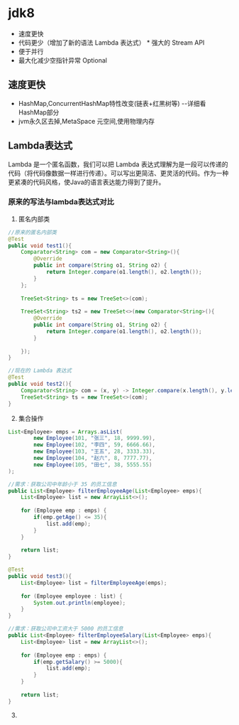 # jdk8
* 速度更快
* 代码更少（增加了新的语法 Lambda 表达式） * 强大的 Stream API
* 便于并行
* 最大化减少空指针异常 Optional

## 速度更快
* HashMap,ConcurrentHashMap特性改变(链表+红黑树等) --详细看HashMap部分
* jvm永久区去掉,MetaSpace 元空间,使用物理内存

## Lambda表达式
Lambda 是一个匿名函数，我们可以把 Lambda 表达式理解为是一段可以传递的代码（将代码像数据一样进行传递）。可以写出更简洁、更灵活的代码。作为一种更紧凑的代码风格，使Java的语言表达能力得到了提升。

### 原来的写法与lambda表达式对比
1. 匿名内部类
```java
//原来的匿名内部类
@Test
public void test1(){
    Comparator<String> com = new Comparator<String>(){
        @Override
        public int compare(String o1, String o2) {
            return Integer.compare(o1.length(), o2.length());
        }
    };
    
    TreeSet<String> ts = new TreeSet<>(com);
    
    TreeSet<String> ts2 = new TreeSet<>(new Comparator<String>(){
        @Override
        public int compare(String o1, String o2) {
            return Integer.compare(o1.length(), o2.length());
        }
        
    });
}

//现在的 Lambda 表达式
@Test
public void test2(){
    Comparator<String> com = (x, y) -> Integer.compare(x.length(), y.length());
    TreeSet<String> ts = new TreeSet<>(com);
}
```
2. 集合操作
```java
List<Employee> emps = Arrays.asList(
        new Employee(101, "张三", 18, 9999.99),
        new Employee(102, "李四", 59, 6666.66),
        new Employee(103, "王五", 28, 3333.33),
        new Employee(104, "赵六", 8, 7777.77),
        new Employee(105, "田七", 38, 5555.55)
);

//需求：获取公司中年龄小于 35 的员工信息
public List<Employee> filterEmployeeAge(List<Employee> emps){
    List<Employee> list = new ArrayList<>();
    
    for (Employee emp : emps) {
        if(emp.getAge() <= 35){
            list.add(emp);
        }
    }
    
    return list;
}

@Test
public void test3(){
    List<Employee> list = filterEmployeeAge(emps);
    
    for (Employee employee : list) {
        System.out.println(employee);
    }
}

//需求：获取公司中工资大于 5000 的员工信息
public List<Employee> filterEmployeeSalary(List<Employee> emps){
    List<Employee> list = new ArrayList<>();
    
    for (Employee emp : emps) {
        if(emp.getSalary() >= 5000){
            list.add(emp);
        }
    }
    
    return list;
}


```
3. 